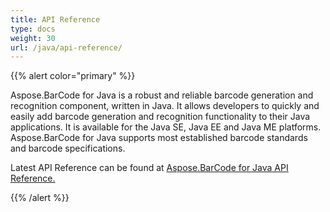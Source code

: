 ```yaml
---
title: API Reference
type: docs
weight: 30
url: /java/api-reference/
---
```


{{% alert color="primary" %}} 

Aspose.BarCode for Java is a robust and reliable barcode generation and recognition component, written in Java. It allows developers to quickly and easily add barcode generation and recognition functionality to their Java applications. It is available for the Java SE, Java EE and Java ME platforms. Aspose.BarCode for Java supports most established barcode standards and barcode specifications.

Latest API Reference can be found at [Aspose.BarCode for Java API Reference.](https://apireference.aspose.com/java/barcode)

{{% /alert %}}
